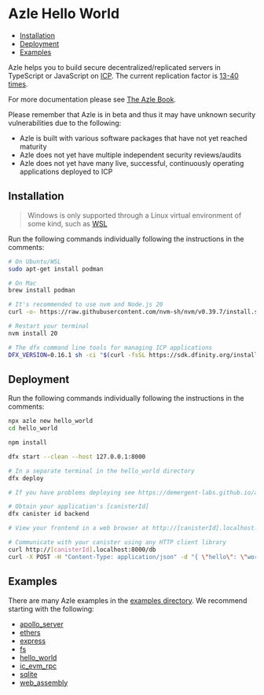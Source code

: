 # Azle Hello World

-   [Installation](#installation)
-   [Deployment](#deployment)
-   [Examples](#examples)

Azle helps you to build secure decentralized/replicated servers in TypeScript or JavaScript on [ICP](https://internetcomputer.org/). The current replication factor is [13-40 times](https://dashboard.internetcomputer.org/subnets).

For more documentation please see [The Azle Book](https://demergent-labs.github.io/azle/).

Please remember that Azle is in beta and thus it may have unknown security vulnerabilities due to the following:

-   Azle is built with various software packages that have not yet reached maturity
-   Azle does not yet have multiple independent security reviews/audits
-   Azle does not yet have many live, successful, continuously operating applications deployed to ICP

## Installation

> Windows is only supported through a Linux virtual environment of some kind, such as [WSL](https://learn.microsoft.com/en-us/windows/wsl/install)

Run the following commands individually following the instructions in the comments:

```bash
# On Ubuntu/WSL
sudo apt-get install podman

# On Mac
brew install podman

# It's recommended to use nvm and Node.js 20
curl -o- https://raw.githubusercontent.com/nvm-sh/nvm/v0.39.7/install.sh | bash

# Restart your terminal
nvm install 20

# The dfx command line tools for managing ICP applications
DFX_VERSION=0.16.1 sh -ci "$(curl -fsSL https://sdk.dfinity.org/install.sh)"
```

## Deployment

Run the following commands individually following the instructions in the comments:

```bash
npx azle new hello_world
cd hello_world

npm install

dfx start --clean --host 127.0.0.1:8000

# In a separate terminal in the hello_world directory
dfx deploy

# If you have problems deploying see https://demergent-labs.github.io/azle/deployment.html#common-deployment-issues

# Obtain your application's [canisterId]
dfx canister id backend

# View your frontend in a web browser at http://[canisterId].localhost:8000

# Communicate with your canister using any HTTP client library
curl http://[canisterId].localhost:8000/db
curl -X POST -H "Content-Type: application/json" -d "{ \"hello\": \"world\" }" http://[canisterId].localhost:8000/db/update
```

## Examples

There are many Azle examples in the [examples directory](https://github.com/demergent-labs/azle/tree/main/examples). We recommend starting with the following:

-   [apollo_server](https://github.com/demergent-labs/azle/tree/main/examples/apollo_server)
-   [ethers](https://github.com/demergent-labs/azle/tree/main/examples/ethers)
-   [express](https://github.com/demergent-labs/azle/tree/main/examples/express)
-   [fs](https://github.com/demergent-labs/azle/tree/main/examples/fs)
-   [hello_world](https://github.com/demergent-labs/azle/tree/main/examples/hello_world)
-   [ic_evm_rpc](https://github.com/demergent-labs/azle/tree/main/examples/ic_evm_rpc)
-   [sqlite](https://github.com/demergent-labs/azle/tree/main/examples/sqlite)
-   [web_assembly](https://github.com/demergent-labs/azle/tree/main/examples/web_assembly)
